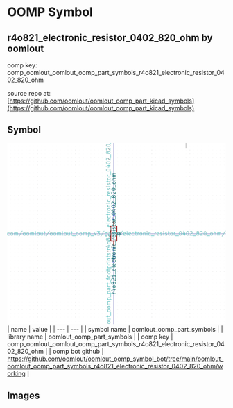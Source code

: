 # OOMP Symbol  
## r4o821_electronic_resistor_0402_820_ohm  by oomlout  
  
oomp key: oomp_oomlout_oomlout_oomp_part_symbols_r4o821_electronic_resistor_0402_820_ohm  
  
source repo at: [https://github.com/oomlout/oomlout_oomp_part_kicad_symbols](https://github.com/oomlout/oomlout_oomp_part_kicad_symbols)  
## Symbol  
  
[![working.png](working_600.png)](working.png)  
| name | value | 
| --- | --- | 
| symbol name | oomlout_oomp_part_symbols | 
| library name | oomlout_oomp_part_symbols | 
| oomp key | oomp_oomlout_oomlout_oomp_part_symbols_r4o821_electronic_resistor_0402_820_ohm | 
| oomp bot github | https://github.com/oomlout/oomlout_oomp_symbol_bot/tree/main/oomlout_oomlout_oomp_part_symbols_r4o821_electronic_resistor_0402_820_ohm/working | 
## Images  
